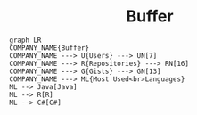 <h1 align="center">Buffer</h1>

```mermaid
graph LR
COMPANY_NAME{Buffer}
COMPANY_NAME ---> U{Users} ---> UN[7]
COMPANY_NAME ---> R{Repositories} ---> RN[16]
COMPANY_NAME ---> G{Gists} ---> GN[13]
COMPANY_NAME ---> ML{Most Used<br>Languages}
ML --> Java[Java]
ML --> R[R]
ML --> C#[C#]
```
